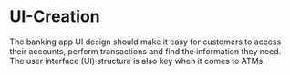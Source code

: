 # UI-Creation
The banking app UI design should make it easy for customers to access their accounts, perform transactions and find the information they need. The user interface (UI) structure is also key when it comes to ATMs.
